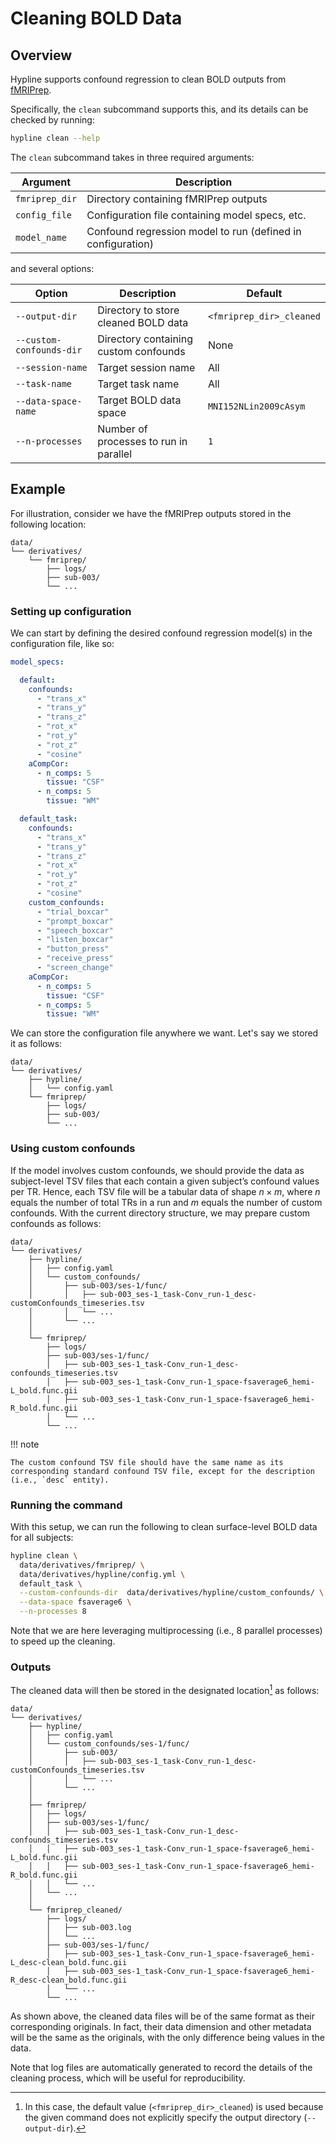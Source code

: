 # Cleaning BOLD Data

## Overview

Hypline supports confound regression to clean BOLD outputs from [fMRIPrep](https://fmriprep.org/en/stable/index.html).

Specifically, the `clean` subcommand supports this, and its details can be checked by running:

```bash
hypline clean --help
```

The `clean` subcommand takes in three required arguments:

| Argument        | Description                                                  |
| --------------- | ------------------------------------------------------------ |
| `fmriprep_dir`  | Directory containing fMRIPrep outputs                        |
| `config_file`   | Configuration file containing model specs, etc.              |
| `model_name`    | Confound regression model to run (defined in configuration)  |

and several options:

| Option                    | Description                             | Default                   |
| ------------------------- | --------------------------------------- | ------------------------- |
| `--output-dir`            | Directory to store cleaned BOLD data    | `<fmriprep_dir>_cleaned`  |
| `--custom-confounds-dir`  | Directory containing custom confounds   | None                      |
| `--session-name`          | Target session name                     | All                       |
| `--task-name`             | Target task name                        | All                       |
| `--data-space-name`       | Target BOLD data space                  | `MNI152NLin2009cAsym`     |
| `--n-processes`           | Number of processes to run in parallel  | `1`                       |

## Example

For illustration, consider we have the fMRIPrep outputs stored in the following location:

``` hl_lines="3-6"
data/
└── derivatives/
    └── fmriprep/
        ├── logs/
        ├── sub-003/
        └── ...
```

### Setting up configuration

We can start by defining the desired confound regression model(s) in the configuration file, like so:

```yaml title="config.yaml"
model_specs:

  default:
    confounds:
      - "trans_x"
      - "trans_y"
      - "trans_z"
      - "rot_x"
      - "rot_y"
      - "rot_z"
      - "cosine"
    aCompCor:
      - n_comps: 5
        tissue: "CSF"
      - n_comps: 5
        tissue: "WM"

  default_task:
    confounds:
      - "trans_x"
      - "trans_y"
      - "trans_z"
      - "rot_x"
      - "rot_y"
      - "rot_z"
      - "cosine"
    custom_confounds:
      - "trial_boxcar"
      - "prompt_boxcar"
      - "speech_boxcar"
      - "listen_boxcar"
      - "button_press"
      - "receive_press"
      - "screen_change"
    aCompCor:
      - n_comps: 5
        tissue: "CSF"
      - n_comps: 5
        tissue: "WM"
```

We can store the configuration file anywhere we want. Let's say we stored it as follows:

``` hl_lines="3-4"
data/
└── derivatives/
    ├── hypline/
    │   └── config.yaml
    └── fmriprep/
        ├── logs/
        ├── sub-003/
        └── ...
```

### Using custom confounds

If the model involves custom confounds, we should provide the data as subject-level TSV files that each contain a given subject’s confound values per TR. Hence, each TSV file will be a tabular data of shape $n \times m$, where $n$ equals the number of total TRs in a run and $m$ equals the number of custom confounds. With the current directory structure, we may prepare custom confounds as follows:

``` hl_lines="5-9"
data/
└── derivatives/
    ├── hypline/
    │   ├── config.yaml
    │   └── custom_confounds/
    │       ├── sub-003/ses-1/func/
    │       │   ├── sub-003_ses-1_task-Conv_run-1_desc-customConfounds_timeseries.tsv
    │       │   └── ...
    │       └── ...
    │
    └── fmriprep/
        ├── logs/
        ├── sub-003/ses-1/func/
        │   ├── sub-003_ses-1_task-Conv_run-1_desc-confounds_timeseries.tsv
        │   ├── sub-003_ses-1_task-Conv_run-1_space-fsaverage6_hemi-L_bold.func.gii
        │   ├── sub-003_ses-1_task-Conv_run-1_space-fsaverage6_hemi-R_bold.func.gii
        │   └── ...
        └── ...
```

!!! note

    The custom confound TSV file should have the same name as its corresponding standard confound TSV file, except for the description (i.e., `desc` entity).

### Running the command

With this setup, we can run the following to clean surface-level BOLD data for all subjects:

```bash
hypline clean \
  data/derivatives/fmriprep/ \
  data/derivatives/hypline/config.yml \
  default_task \
  --custom-confounds-dir  data/derivatives/hypline/custom_confounds/ \
  --data-space fsaverage6 \
  --n-processes 8
```

Note that we are here leveraging multiprocessing (i.e., 8 parallel processes) to speed up the cleaning.

### Outputs

The cleaned data will then be stored in the designated location[^1] as follows:

``` hl_lines="20-28"
data/
└── derivatives/
    ├── hypline/
    │   ├── config.yaml
    │   └── custom_confounds/ses-1/func/
    │       ├── sub-003/
    │       │   ├── sub-003_ses-1_task-Conv_run-1_desc-customConfounds_timeseries.tsv
    │       │   └── ...
    │       └── ...
    │
    ├── fmriprep/
    │   ├── logs/
    │   ├── sub-003/ses-1/func/
    │   │   ├── sub-003_ses-1_task-Conv_run-1_desc-confounds_timeseries.tsv
    │   │   ├── sub-003_ses-1_task-Conv_run-1_space-fsaverage6_hemi-L_bold.func.gii
    │   │   ├── sub-003_ses-1_task-Conv_run-1_space-fsaverage6_hemi-R_bold.func.gii
    │   │   └── ...
    │   └── ...
    │
    └── fmriprep_cleaned/
        ├── logs/
        │   ├── sub-003.log
        │   └── ...
        ├── sub-003/ses-1/func/
        │   ├── sub-003_ses-1_task-Conv_run-1_space-fsaverage6_hemi-L_desc-clean_bold.func.gii
        │   ├── sub-003_ses-1_task-Conv_run-1_space-fsaverage6_hemi-R_desc-clean_bold.func.gii
        │   └── ...
        └── ...
```

As shown above, the cleaned data files will be of the same format as their corresponding originals. In fact, their data dimension and other metadata will be the same as the originals, with the only difference being values in the data.

Note that log files are automatically generated to record the details of the cleaning process, which will be useful for reproducibility.

[^1]: In this case, the default value (`<fmriprep_dir>_cleaned`) is used because the given command does not explicitly specify the output directory (`--output-dir`).
